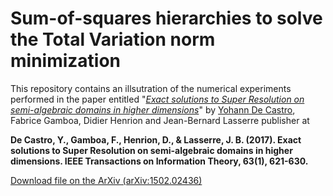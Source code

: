 
# Sum-of-squares hierarchies to solve the Total Variation norm minimization

This repository contains an illsutration of the numerical experiments performed in the paper entitled
"[*Exact solutions to Super Resolution on
semi-algebraic domains in higher dimensions*](https://arxiv.org/abs/1502.02436)" by [Yohann De Castro](https:ydecastro.github.io), Fabrice Gamboa, Didier Henrion and Jean-Bernard Lasserre publisher at 

**De Castro, Y., Gamboa, F., Henrion, D., & Lasserre, J. B. (2017). Exact solutions to Super Resolution on semi-algebraic domains in higher dimensions. IEEE Transactions on Information Theory, 63(1), 621-630.**

[Download file on the ArXiv (arXiv:1502.02436)](https://arxiv.org/abs/1502.02436)
